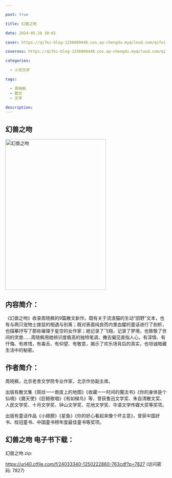 ```yaml
---

post: true

title: 幻兽之吻

date: 2024-05-28 10:02

cover: https://qifei-blog-1256009448.cos.ap-chengdu.myqcloud.com/qifei-blog/65f193bb9f345e8d03b891a7.jpg

coveross: https://qifei-blog-1256009448.cos.ap-chengdu.myqcloud.com/qifei-blog/65f193bb9f345e8d03b891a7.jpg

categories:

  - 小说文学

tags:

  - 周晓枫
  - 散文
  - 文学

description:
---
```


## 幻兽之吻
<img alt="幻兽之吻 " class="aligncenter loaded" data-was-processed="true" decoding="async" fetchpriority="high" height="471" src="https://qifei-blog-1256009448.cos.ap-chengdu.myqcloud.com/qifei-blog/65f193bb9f345e8d03b891a7.jpg " style="cursor: zoom-in;" width="314"/>

## 内容简介：

《幻兽之吻》收录周晓枫的9篇散文新作。既有关于流浪猫的生动“田野”文本，也有与两只宠物土拨鼠的相遇与别离；既对表面纯良而内里血腥的童话进行了剖析，也描摹抒写了那些璀璨于星空的女作家；她记录了飞翔，记录了梦境，也致敬了世间的灵兽……周晓枫用她辨识度极高的独特笔调，撇去偏见直指人心，有深情、有忏悔、有疼惜，有毒舌、有仰望、有敬意，揭示了欢乐场背后的真实，也坦诚暗藏生活中的秘密。

## 作者简介：

周晓枫，北京老舍文学院专业作家，北京作协副主席。

出版有散文集《斑纹一一兽皮上的地图》《收藏一一时间的魔法书》《你的身体是个仙境》《聋天使》《巨鲸歌唱》《有如候鸟》等，曾获鲁迅文学奖、朱自清散文奖、人民文学奖、十月文学奖、钟山文学奖、花地文学奖、华语文学传媒大奖等奖项。

出版有童话作品《小翅膀》《星鱼》《你的好心看起来像个坏主意》，曾获中国好书、桂冠童书、中国童书榜年度最佳童书等奖项。

## 幻兽之吻 电子书下载：



幻兽之吻.zip: 

https://url40.ctfile.com/f/24033340-1250222860-763cdf?p=7827 (访问密码: 7827)

